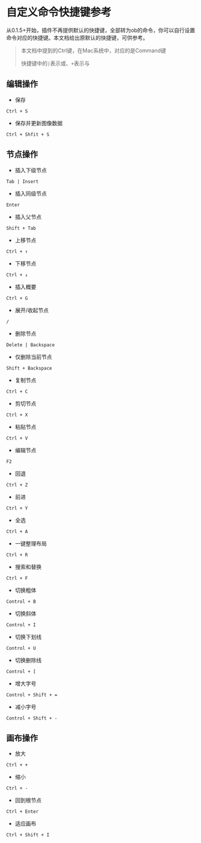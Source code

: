 # 自定义命令快捷键参考

从0.1.5+开始，插件不再提供默认的快捷键，全部转为ob的命令，你可以自行设置命令对应的快捷键。本文档给出原默认的快捷键，可供参考。

> 本文档中提到的Ctrl键，在Mac系统中，对应的是Command键
>
> 快捷键中的`|`表示或、`+`表示与

## 编辑操作

- 保存

`Ctrl + S`

- 保存并更新图像数据

`Ctrl + Shfit + S`

## 节点操作

- 插入下级节点

`Tab | Insert`

- 插入同级节点

`Enter`

- 插入父节点

`Shift + Tab`

- 上移节点

`Ctrl + ↑`

- 下移节点

`Ctrl + ↓`

- 插入概要

`Ctrl + G`

- 展开/收起节点

`/`

- 删除节点

`Delete | Backspace`

- 仅删除当前节点

`Shift + Backspace`

- 复制节点

`Ctrl + C`

- 剪切节点

`Ctrl + X`

- 粘贴节点

`Ctrl + V`

- 编辑节点

`F2`

- 回退

`Ctrl + Z`

- 前进

`Ctrl + Y`

- 全选

`Ctrl + A`

- 一键整理布局

`Ctrl + R`

- 搜索和替换

`Ctrl + F`

- 切换粗体

`Control + B`

- 切换斜体

`Control + I`

- 切换下划线

`Control + U`

- 切换删除线

`Control + [`

- 增大字号

`Control + Shift + =`

- 减小字号

`Control + Shift + -`

## 画布操作

- 放大

`Ctrl + +`

- 缩小

`Ctrl + -`

- 回到根节点

`Ctrl + Enter`

- 适应画布

`Ctrl + Shift + I`